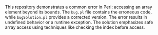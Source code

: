 This repository demonstrates a common error in Perl: accessing an array element beyond its bounds. The `bug.pl` file contains the erroneous code, while `bugSolution.pl` provides a corrected version.  The error results in undefined behavior or a runtime exception. The solution emphasizes safe array access using techniques like checking the index before access.